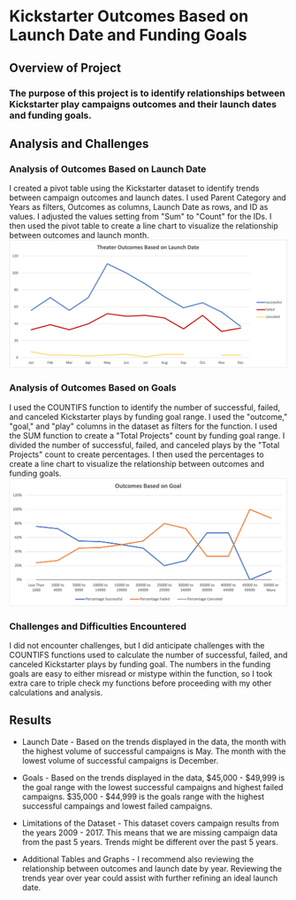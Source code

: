 # Kickstarter Outcomes Based on Launch Date and Funding Goals

## Overview of Project

### The purpose of this project is to identify relationships between Kickstarter play campaigns outcomes and their launch dates and funding goals.  

## Analysis and Challenges

### Analysis of Outcomes Based on Launch Date
I created a pivot table using the Kickstarter dataset to identify trends between campaign outcomes and launch dates.  I used Parent Category and Years as filters, Outcomes as columns, Launch Date as rows, and ID as values.  I adjusted the values setting from "Sum" to "Count" for the IDs.  I then used the pivot table to create a line chart to visualize the relationship between outcomes and launch month.
   ![Theater_Outcomes_vs_Launch](Resources/Theater_Outcomes_vs_Launch.png)
   
### Analysis of Outcomes Based on Goals
I used the COUNTIFS function to identify the number of successful, failed, and canceled Kickstarter plays by funding goal range.  I used the "outcome," "goal," and "play" columns in the dataset as filters for the function.  I used the SUM function to create a "Total Projects" count by funding goal range.  I divided the number of successful, failed, and canceled plays by the "Total Projects" count to create percentages.  I then used the percentages to create a line chart to visualize the relationship between outcomes and funding goals.
    ![Outcomes_vs_Goals](Resources/Outcomes_vs_Goals.png)

### Challenges and Difficulties Encountered
I did not encounter challenges, but I did anticipate challenges with the COUNTIFS functions used to calculate the number of successful, failed, and canceled Kickstarter plays by funding goal.  The numbers in the funding goals are easy to either misread or mistype within the function, so I took extra care to triple check my functions before proceeding with my other calculations and analysis.

## Results

- Launch Date - Based on the trends displayed in the data, the month with the highest volume of successful campaigns is May.  The month with the lowest volume of successful campaigns is December.  

- Goals - Based on the trends displayed in the data, $45,000 - $49,999 is the goal range with the lowest successful campaigns and highest failed campaigns.  $35,000 - $44,999 is the goals range with the highest successful campaings and lowest failed campaigns.  

- Limitations of the Dataset - This dataset covers campaign results from the years 2009 - 2017.  This means that we are missing campaign data from the past 5 years.  Trends might be different over the past 5 years.

- Additional Tables and Graphs - I recommend also reviewing the relationship between outcomes and launch date by year.  Reviewing the trends year over year could assist with further refining an ideal launch date.
